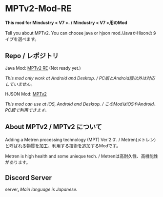 # MPTv2-Mod-RE

**This mod for Mindustry < V7 >. / Mindustry < V7 >用のMod**

Tell you about MPTv2.
You can choose java or hjson mod./JavaかHisonのタイプを選べます。

## Repo / レポジトリ

Java Mod: [MPTv2 RE](https://github.com/Yunatexya/MPTv2ModRE "Java Mod") (Not ready yet.)

*This mod only work at Android and Desktop. / PC版とAndroid版以外は対応していません。*

HJSON Mod: [MPTv2](https://github.com/Yunatexya/MPTv2Mod "HJSON Mod")

*This mod can use at iOS, Android and Desktop. / このModはiOSやAndroid、PC版で利用できます。*

## About MPTv2 / MPTv2 について

Adding a Metren processing technology (MPT) Ver'2.0'. / Metren(メトレン)と呼ばれる物質を加工、利用する技術を追加するModです。

Metren is high health and some unieque tech. / Metrenは高耐久性、高機能性があります。

## Discord Server

server[.](https://discord.gg/2xtk9uGgRc) *Main language is Japanese.*
